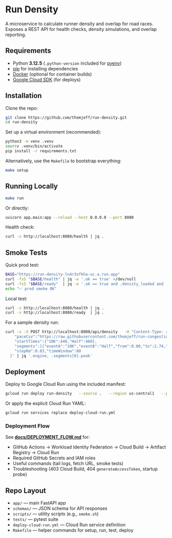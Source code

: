 # Run Density

A microservice to calculate runner density and overlap for road races.  
Exposes a REST API for health checks, density simulations, and overlap reporting.  

## Requirements

- Python **3.12.5** (`.python-version` included for [pyenv](https://github.com/pyenv/pyenv))
- [pip](https://pip.pypa.io/) for installing dependencies
- [Docker](https://www.docker.com/) (optional for container builds)
- [Google Cloud SDK](https://cloud.google.com/sdk) (for deploys)

## Installation

Clone the repo:

```bash
git clone https://github.com/thomjeff/run-density.git
cd run-density
```

Set up a virtual environment (recommended):

```bash
python3 -m venv .venv
source .venv/bin/activate
pip install -r requirements.txt
```

Alternatively, use the `Makefile` to bootstrap everything:

```bash
make setup
```

## Running Locally

```bash
make run
```

Or directly:

```bash
uvicorn app.main:app --reload --host 0.0.0.0 --port 8080
```

Health check:

```bash
curl -s http://localhost:8080/health | jq .
```

## Smoke Tests

Quick prod test:

```bash
BASE="https://run-density-ln4r3sfkha-uc.a.run.app"
curl -fsS "$BASE/health" | jq -e '.ok == true' >/dev/null
curl -fsS "$BASE/ready"  | jq -e '.ok == true and .density_loaded and .overlap_loaded' >/dev/null
echo "✅ prod smoke OK"
```

Local test:

```bash
curl -s http://localhost:8080/health | jq .
curl -s http://localhost:8080/ready  | jq .
```

For a sample density run:

```bash
curl -s -X POST http://localhost:8080/api/density   -H "Content-Type: application/json" -H "Accept: application/json"   -d '{
    "paceCsv":"https://raw.githubusercontent.com/thomjeff/run-congestion/main/data/your_pace_data.csv",
    "startTimes":{"10K":440,"Half":460},
    "segments":[{"eventA":"10K","eventB":"Half","from":0.00,"to":2.74,"width":3.0,"direction":"uni"}],
    "stepKm":0.03,"timeWindow":60
  }' | jq '.engine, .segments[0].peak'
```

## Deployment

Deploy to Google Cloud Run using the included manifest:

```bash
gcloud run deploy run-density   --source .   --region us-central1   --project <your-project-id>   --quiet
```

Or apply the explicit Cloud Run YAML:

```bash
gcloud run services replace deploy-cloud-run.yml
```

### Deployment Flow
See **[docs/DEPLOYMENT_FLOW.md](docs/DEPLOYMENT_FLOW.md)** for:
- GitHub Actions → Workload Identity Federation → Cloud Build → Artifact Registry → Cloud Run
- Required GitHub Secrets and IAM roles
- Useful commands (tail logs, fetch URL, smoke tests)
- Troubleshooting (403 Cloud Build, 404 `generateAccessToken`, startup probe)

## Repo Layout

- `app/` — main FastAPI app
- `schemas/` — JSON schema for API responses
- `scripts/` — utility scripts (e.g., `smoke.sh`)
- `tests/` — pytest suite
- `deploy-cloud-run.yml` — Cloud Run service definition
- `Makefile` — helper commands for setup, run, test, deploy
